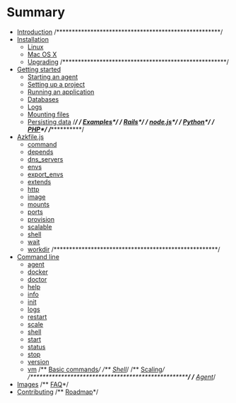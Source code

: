 # Summary

* [Introduction](README.md)
/*****************************************************/
* [Installation](installation/README.md)
   * [Linux](installation/linux.md)
   * [Mac OS X](installation/mac_os_x.md)
   * [Upgrading](installation/upgrading.md)
/*****************************************************/
* [Getting started](getting-started/README.md)
   * [Starting an agent](getting-started/starting-agent.md)
   * [Setting up a project](getting-started/configs-project.md)
   * [Running an application](getting-started/running-application.md)
   * [Databases](getting-started/database.md)
   * [Logs](getting-started/logs.md)
   * [Mounting files](getting-started/mounts-files.md)
   * [Persisting data](getting-started/persisting-data.md)
/*****************************************************/
/** [Examples](exemplos/README.md)*/
   /** [Rails](exemplos/rails.md)*/
   /** [node.js](exemplos/nodejs.md)*/
   /** [Python](exemplos/python.md)*/
   /** [PHP](exemplos/php.md)*/
/*****************************************************/
* [Azkfile.js](azkfilejs/README.md)
   * [command](azkfilejs/command.md)
   * [depends](azkfilejs/depends.md)
   * [dns_servers](azkfilejs/dns_servers.md)
   * [envs](azkfilejs/envs.md)
   * [export_envs](azkfilejs/export_envs.md)
   * [extends](azkfilejs/extends.md)
   * [http](azkfilejs/http.md)
   * [image](azkfilejs/image.md)
   * [mounts](azkfilejs/mounts.md)
   * [ports](azkfilejs/ports.md)
   * [provision](azkfilejs/provision.md)
   * [scalable](azkfilejs/scalable.md)
   * [shell](azkfilejs/shell.md)
   * [wait](azkfilejs/wait.md)
   * [workdir](azkfilejs/workdir.md)
/*****************************************************/
* [Command line](command-line/README.md)
   * [agent](command-line/agent.md)
   * [docker](command-line/docker.md)
   * [doctor](command-line/doctor.md)
   * [help](command-line/help.md)
   * [info](command-line/info.md)
   * [init](command-line/init.md)
   * [logs](command-line/logs.md)
   * [restart](command-line/restart.md)
   * [scale](command-line/scale.md)
   * [shell](command-line/shell.md)
   * [start](command-line/start.md)
   * [status](command-line/status.md)
   * [stop](command-line/stop.md)
   * [version](command-line/version.md)
   * [vm](command-line/vm.md)
   /** [Basic commands](azkfilejs/basic.md)*/
   /** [Shell](azkfilejs/shell.md)*/
   /** [Scaling](azkfilejs/escalando.md)*/
/*****************************************************/
/** [Agent](agent/README.md)*/
* [Images](images/README.md)
/** [FAQ](faq/README.md)*/
* [Contributing](contributing/README.md)
/** [Roadmap](roadmap/README.md)*/


